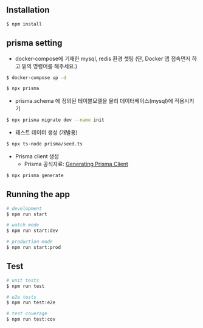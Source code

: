 ## Installation

```bash
$ npm install
```

## prisma setting

- docker-compose에 기재한 mysql, redis 환경 셋팅 (단, Docker 앱 접속먼저 하고 밑의 명령어를 해주세요.)

```bash
$ docker-compose up -d
```

```bash
$ npx prisma
```

- prisma.schema 에 정의된 테이블모델을 물리 데이터베이스(mysql)에 적용시키기

```bash
$ npx prisma migrate dev --name init
```

- 테스트 데이터 생성 (개발용)
```bash
$ npx ts-node prisma/seed.ts
```

- Prisma client 생성
  - Prisma 공식자료: [Generating Prisma Client](https://www.prisma.io/docs/orm/prisma-client/setup-and-configuration/generating-prisma-client)

```bash
$ npx prisma generate
```

## Running the app

```bash
# development
$ npm run start

# watch mode
$ npm run start:dev

# production mode
$ npm run start:prod
```

## Test

```bash
# unit tests
$ npm run test

# e2e tests
$ npm run test:e2e

# test coverage
$ npm run test:cov
```
